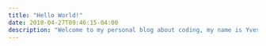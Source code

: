 ```yaml
---
title: "Hello World!"
date: 2018-04-27T09:46:15-04:00
description: "Welcome to my personal blog about coding, my name is Yves Roulin."
---
```

